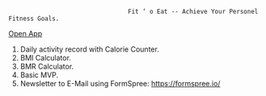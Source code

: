
                                     Fit ‘ o Eat -- Achieve Your Personel Fitness Goals.
                                     
[Open App](https://fitnessplanner-tracker-app.herokuapp.com/)

                            
       
                            
  1. Daily activity record with Calorie Counter.
  2. BMI Calculator.
  3. BMR Calculator.
  4. Basic MVP.
  5. Newsletter to E-Mail using FormSpree: https://formspree.io/

                      
